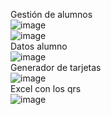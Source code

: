 Gestión de alumnos <br>
![image](https://github.com/sofi131/campamento/assets/91051075/42ed4710-8cde-4905-a5fc-45c7c088d67a) <br>
![image](https://github.com/sofi131/campamento/assets/91051075/b752aec1-9aa5-45ec-821c-34f7697c7e73) <br>
Datos alumno <br>
![image](https://github.com/sofi131/campamento/assets/91051075/b389ef26-ad1e-4a1c-8091-f136e8b352e8) <br>
Generador de tarjetas <br>
![image](https://github.com/sofi131/campamento/assets/91051075/105940d6-3196-4665-8b1a-676235fe3c84) <br>
Excel con los qrs <br>
![image](https://github.com/sofi131/campamento/assets/91051075/7b36a5aa-14b3-4221-a9cb-a252e0685cca) <br>






